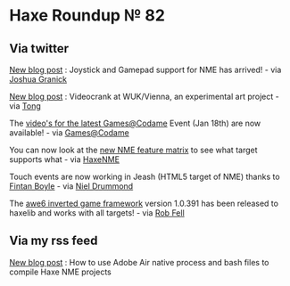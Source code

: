 [_template]: ../templates/roundup.html
# Haxe Roundup № 82

## Via twitter
[New blog post][link 1] : Joystick and Gamepad support for NME has arrived! - via [Joshua Granick][link 2]

[New blog post][link 3] : Videocrank at WUK/Vienna, an experimental art project - via [Tong][link 4]

The [video's for the latest Games@Codame][link 5] Event (Jan 18th) are now available! - via [Games@Codame][link 6]

You can now look at the [new NME feature matrix][link 7] to see what target supports what - via [HaxeNME][link 8]

Touch events are now working in Jeash (HTML5 target of NME) thanks to [Fintan Boyle][link 9] - via [Niel Drummond][link 10]

The [awe6 inverted game framework][link 11] version 1.0.391 has been released to haxelib and works with all targets! - via [Rob Fell][link 12]

## Via my rss feed

[New blog post][link 13] : How to use Adobe Air native process and bash files to compile Haxe NME projects

[link 1]: http://www.joshuagranick.com/blog/2012/01/25/joystick-and-gamepad-support-for-nme/ "New blog post"
[link 2]: https://www.twitter.com/#!/singmajesty "Joshua Granick"
[link 3]: http://blog.disktree.net/2012/01/23/videocrank-at-wuk.html "New blog post"
[link 4]: https://www.twitter.com/#!/disktree "Tong"
[link 5]: http://games.codame.com/post/16568732561/games-coding-event-recordings-jan-18-2012 "video&#8217;s for the latest Games@Codame"
[link 6]: https://www.twitter.com/#!/GAMESatCODAME "Games@Codame"
[link 7]: http://www.haxenme.org/about-nme/feature-matrix/ "new NME feature matrix"
[link 8]: https://www.twitter.com/#!/haxenme "HaxeNME"
[link 9]: https://www.twitter.com/#!/fintanb "Fintan Boyle"
[link 10]: https://www.twitter.com/#!/grumpytoad "Niel Drummond"
[link 11]: http://code.google.com/p/awe6/ "awe6 inverted game framework"
[link 12]: https://www.twitter.com/#!/hypersurge "Rob Fell"
[link 13]: http://www.aymericlamboley.fr/blog/air-nativeprocess-and-bash-file-to-compile-haxe-nme-project/ "New blog post"

